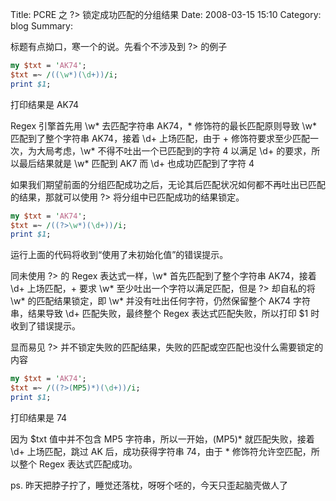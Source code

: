 Title: PCRE 之 ?> 锁定成功匹配的分组结果
Date: 2008-03-15 15:10
Category: blog
Summary:

标题有点拗口，寒一个的说。先看个不涉及到 ?> 的例子

```perl
my $txt = 'AK74';
$txt =~ /((\w*)(\d+))/i;
print $1;
```

打印结果是 AK74

Regex 引擎首先用 \w* 去匹配字符串 AK74，* 修饰符的最长匹配原则导致 \w* 匹配到了整个字符串 AK74，接着 \d+ 上场匹配，由于 + 修饰符要求至少匹配一次，为大局考虑，\w* 不得不吐出一个已匹配到的字符 4 以满足 \d+ 的要求，所以最后结果就是 \w* 匹配到 AK7 而 \d+ 也成功匹配到了字符 4

如果我们期望前面的分组匹配成功之后，无论其后匹配状况如何都不再吐出已匹配的结果，那就可以使用 ?> 将分组中已匹配成功的结果锁定。

```perl
my $txt = 'AK74';
$txt =~ /((?>\w*)(\d+))/i;
print $1;
```

运行上面的代码将收到“使用了未初始化值”的错误提示。

同未使用 ?> 的 Regex 表达式一样，\w* 首先匹配到了整个字符串 AK74，接着 \d+ 上场匹配，+ 要求 \w* 至少吐出一个字符以满足匹配，但是 ?> 却自私的将 \w* 的匹配结果锁定，即 \w* 并没有吐出任何字符，仍然保留整个 AK74 字符串，结果导致 \d+ 匹配失败，最终整个 Regex 表达式匹配失败，所以打印 $1 时收到了错误提示。

显而易见 ?> 并不锁定失败的匹配结果，失败的匹配或空匹配也没什么需要锁定的内容

```perl
my $txt = 'AK74';
$txt =~ /((?>(MP5)*)(\d+))/i;
print $1;
```

打印结果是 74

因为 $txt 值中并不包含 MP5 字符串，所以一开始，(MP5)* 就匹配失败，接着 \d+ 上场匹配，跳过 AK 后，成功获得字符串 74，由于 * 修饰符允许空匹配，所以整个 Regex 表达式匹配成功。

ps.  昨天把脖子拧了，睡觉还落枕，呀呀个呸的，今天只歪起脑壳做人了